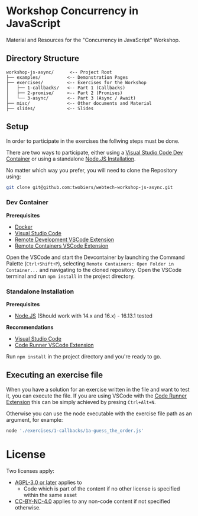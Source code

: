 # Workshop Concurrency in JavaScript

Material and Resources for the "Concurrency in JavaScript" Workshop. 

## Directory Structure
```
workshop-js-async/      <-- Project Root
├── examples/          <-- Demonstration Pages
├── exercises/         <-- Exercises for the Workshop
│   ├── 1-callbacks/   <-- Part 1 (Callbacks)
│   ├── 2-promise/     <-- Part 2 (Promises)
│   └── 3-async/       <-- Part 3 (Async / Await)
├── misc/              <-- Other documents and Material
├── slides/            <-- Slides
```

## Setup

In order to participate in the exercises the follwing steps must be done.

There are two ways to participate, either using a [Visual Studio Code Dev Container](https://code.visualstudio.com/docs/remote/containers) or using a standalone [Node.JS Installation](https://nodejs.org/en/).

No matter which way you prefer, you will need to clone the Repository using:

```sh
git clone git@github.com:twobiers/webtech-workshop-js-async.git
```

### Dev Container

**Prerequisites**
- [Docker](https://www.docker.com/)
- [Visual Studio Code](https://code.visualstudio.com/)
- [Remote Development VSCode Extension](https://marketplace.visualstudio.com/items?itemName=ms-vscode-remote.vscode-remote-extensionpack)
- [Remote Containers VSCode Extension](https://marketplace.visualstudio.com/items?itemName=ms-vscode-remote.remote-containers)


Open the VSCode and start the Devcontainer by launching the Command Palette (`Ctrl+Shift+P`), selecting `Remote Containers: Open Folder in Container...` and navigating to the cloned repository.
Open the VSCode terminal and run `npm install` in the project directory.

### Standalone Installation

**Prerequisites**
- [Node.JS](https://nodejs.org/en/) (Should work with 14.x and 16.x) - 16.13.1 tested

**Recommendations**
- [Visual Studio Code](https://code.visualstudio.com/)
- [Code Runner VSCode Extension](https://marketplace.visualstudio.com/items?itemName=formulahendry.code-runner)


Run `npm install` in the project directory and you're ready to go.

## Executing an exercise file

When you have a solution for an exercise written in the file and want to test it, you can execute the file. If you are using VSCode with the [Code Runner Extension](https://marketplace.visualstudio.com/items?itemName=formulahendry.code-runner) this can be simply achieved by presing `Ctrl+Alt+N`. 

Otherwise you can use the node executable with the exercise file path as an argument, for example:
```js
node './exercises/1-callbacks/1a-guess_the_order.js'
```

# License

Two licenses apply:

* [AGPL-3.0 or later](./LICENSE.AGPL-3.0-or-later) applies to
    * Code which is part of the content if no other license is specified within the same asset
* [CC-BY-NC-4.0](./LICENSE.CC-BY-NC-4.0) applies to any non-code content if not specified otherwise.